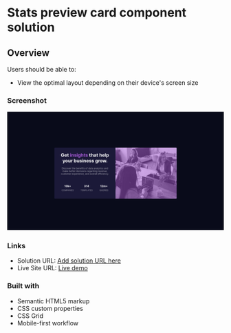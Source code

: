 # Stats preview card component solution

## Overview



Users should be able to:

- View the optimal layout depending on their device's screen size

### Screenshot

![](./images/Preview.png)


### Links

- Solution URL: [Add solution URL here](https://your-solution-url.com)
- Live Site URL: [Live demo](https://andrew-lc.github.io/Stats-preview-card-component/)

### Built with

- Semantic HTML5 markup
- CSS custom properties
- CSS Grid
- Mobile-first workflow




